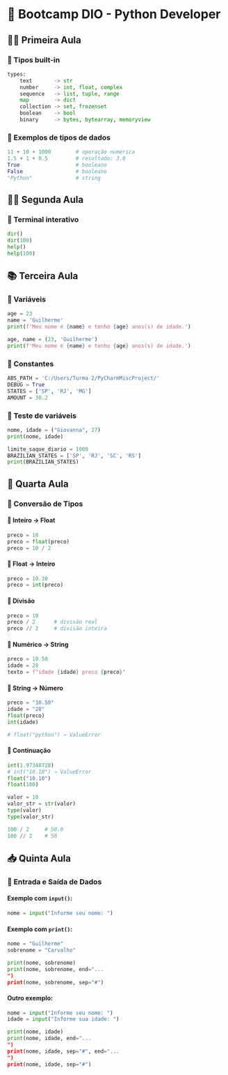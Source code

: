 
# 📘 Bootcamp DIO - Python Developer

## 🧑‍🏫 Primeira Aula

### 🔹 Tipos built-in

```python
types:
    text       -> str
    number     -> int, float, complex
    sequence   -> list, tuple, range
    map        -> dict
    collection -> set, frozenset
    boolean    -> bool
    binary     -> bytes, bytearray, memoryview
```

### 🔹 Exemplos de tipos de dados

```python
11 + 10 + 1000        # operação numérica
1.5 + 1 + 0.5         # resultado: 3.0
True                  # booleano
False                 # booleano
"Python"              # string
```

## 🧑‍💻 Segunda Aula

### 🔹 Terminal interativo

```python
dir()
dir(100)
help()
help(100)
```

## 📚 Terceira Aula

### 🔹 Variáveis

```python
age = 23
name = 'Guilherme'
print(f'Meu nome é {name} e tenho {age} anos(s) de idade.')

age, name = (23, 'Guilherme')
print(f'Meu nome é {name} e tenho {age} anos(s) de idade.')
```

### 🔹 Constantes

```python
ABS_PATH = 'C:/Users/Turma 2/PyCharmMiscProject/'
DEBUG = True
STATES = ['SP', 'RJ', 'MG']
AMOUNT = 30.2
```

### 🔹 Teste de variáveis

```python
nome, idade = ("Giovanna", 27)
print(nome, idade)

limite_saque_diario = 1000
BRAZILIAN_STATES = ['SP', 'RJ', 'SC', 'RS']
print(BRAZILIAN_STATES)
```

## 🔁 Quarta Aula

### 🔹 Conversão de Tipos

#### 🔸 Inteiro → Float

```python
preco = 10
preco = float(preco)
preco = 10 / 2
```

#### 🔸 Float → Inteiro

```python
preco = 10.30
preco = int(preco)
```

#### 🔸 Divisão

```python
preco = 10
preco / 2      # divisão real
preco // 2     # divisão inteira
```

#### 🔸 Numérico → String

```python
preco = 10.50
idade = 28
texto = f"idade {idade} preco {preco}"
```

#### 🔸 String → Número

```python
preco = "10.50"
idade = "28"
float(preco)
int(idade)

# float("python") → ValueError
```

#### 🔸 Continuação

```python
int(1.97348728)
# int("10.10") → ValueError
float("10.10")
float(100)

valor = 10
valor_str = str(valor)
type(valor)
type(valor_str)

100 / 2     # 50.0
100 // 2    # 50
```

## 📥 Quinta Aula

### 🔹 Entrada e Saída de Dados

#### Exemplo com `input()`:

```python
nome = input("Informe seu nome: ")
```

#### Exemplo com `print()`:

```python
nome = "Guilherme"
sobrenome = "Carvalho"

print(nome, sobrenome)
print(nome, sobrenome, end="...
")
print(nome, sobrenome, sep="#")
```

#### Outro exemplo:

```python
nome = input("Informe seu nome: ")
idade = input("Informe sua idade: ")

print(nome, idade)
print(nome, idade, end="...
")
print(nome, idade, sep="#", end="...
")
print(nome, idade, sep="#")
```
